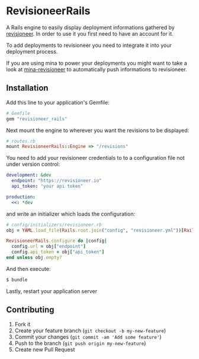# RevisioneerRails

A Rails engine to easily display deployment informations gathered by [revisioneer][1].
In order to use it you first need to have an account for it.

To add deployments to revisioneer you need to integrate it into your deployment process.

If you are using mina to power your deployments you might want to take a look at [mina-revisioneer][2] to automatically push informations to revisioneer.

## Installation

Add this line to your application's Gemfile:

``` ruby
# Gemfile
gem "revisioneer_rails"
```

Next mount the engine to wherever you want the revisions to be displayed:

``` ruby
# routes.rb
mount RevisioneerRails::Engine => "/revisions"
```

You need to add your revisioneer credentials to to a configuration file not under version control:

``` yaml
development: &dev
  endpoint: "https://revisioneer.io"
  api_token: "your api token"

production:
  <<: *dev
```

and write an initializer which loads the configuration:

``` ruby
# config/initializers/revisioneer.rb
obj = YAML.load_file(Rails.root.join("config", "revisioneer.yml"))[Rails.env]

RevisioneerRails.configure do |config|
  config.url = obj["endpoint"]
  config.api_token = obj["api_token"]
end unless obj.empty?
```

And then execute:

``` ruby
$ bundle
```

Lastly, restart your application server

## Contributing

1. Fork it
2. Create your feature branch (`git checkout -b my-new-feature`)
3. Commit your changes (`git commit -am 'Add some feature'`)
4. Push to the branch (`git push origin my-new-feature`)
5. Create new Pull Request

[1]:https://github.com/nicolai86/revisioneer
[2]:https://github.com/nicolai86/mina-revisioneer